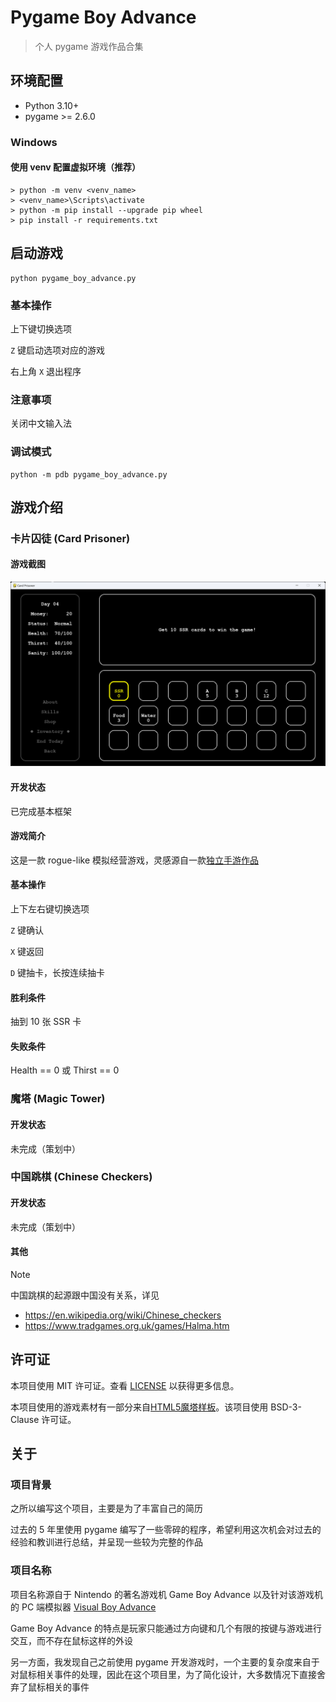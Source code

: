 # Pygame Boy Advance

> 个人 pygame 游戏作品合集

## 环境配置

* Python 3.10+
* pygame >= 2.6.0

### Windows

#### 使用 venv 配置虚拟环境（推荐）

```
> python -m venv <venv_name>
> <venv_name>\Scripts\activate
> python -m pip install --upgrade pip wheel
> pip install -r requirements.txt
```

## 启动游戏

```
python pygame_boy_advance.py
```

### 基本操作

上下键切换选项

`Z` 键启动选项对应的游戏

右上角 `X` 退出程序

### 注意事项

关闭中文输入法

### 调试模式

```
python -m pdb pygame_boy_advance.py
```

## 游戏介绍

### 卡片囚徒 (Card Prisoner)

#### 游戏截图

![](./docs/img/card-prisoner-screenshot.png)

#### 开发状态

已完成基本框架

#### 游戏简介

这是一款 rogue-like 模拟经营游戏，灵感源自一款[独立手游作品](https://indienova.com/g/drawcardlife)

#### 基本操作

上下左右键切换选项

`Z` 键确认

`X` 键返回

`D` 键抽卡，长按连续抽卡

#### 胜利条件

抽到 10 张 SSR 卡

#### 失败条件

Health == 0 或 Thirst == 0

### 魔塔 (Magic Tower)

#### 开发状态

未完成（策划中）

### 中国跳棋 (Chinese Checkers)

#### 开发状态

未完成（策划中）

#### 其他

> [!NOTE]
> 中国跳棋的起源跟中国没有关系，详见
> * https://en.wikipedia.org/wiki/Chinese_checkers
> * https://www.tradgames.org.uk/games/Halma.htm

## 许可证

本项目使用 MIT 许可证。查看 [LICENSE](./LICENSE) 以获得更多信息。

本项目使用的游戏素材有一部分来自[HTML5魔塔样板](https://github.com/ckcz123/mota-js)。该项目使用 BSD-3-Clause 许可证。

## 关于

### 项目背景

之所以编写这个项目，主要是为了丰富自己的简历

过去的 5 年里使用 pygame 编写了一些零碎的程序，希望利用这次机会对过去的经验和教训进行总结，并呈现一些较为完整的作品

### 项目名称

项目名称源自于 Nintendo 的著名游戏机 Game Boy Advance 以及针对该游戏机的 PC 端模拟器 [Visual Boy Advance](https://visualboyadvance.org/)

Game Boy Advance 的特点是玩家只能通过方向键和几个有限的按键与游戏进行交互，而不存在鼠标这样的外设

另一方面，我发现自己之前使用 pygame 开发游戏时，一个主要的复杂度来自于对鼠标相关事件的处理，因此在这个项目里，为了简化设计，大多数情况下直接舍弃了鼠标相关的事件
